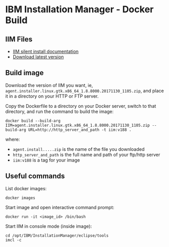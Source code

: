 # IBM Installation Manager - Docker Build

## IIM Files
* [IIM silent install documentation](https://www.ibm.com/support/knowledgecenter/SSDV2W_1.8.5/com.ibm.silentinstall12.doc/topics/t_silent_installIM_IMinst.html)
* [Download latest version](http://www-01.ibm.com/support/docview.wss?uid=swg27036456)

## Build image
Download the version of IIM you want, ie, ```agent.installer.linux.gtk.x86_64_1.8.8000.20171130_1105.zip```, and place
it in a directory on your HTTP or FTP server.

Copy the Dockerfile to a directory on your Docker server, switch to that
directory, and run the command to build the image:
```
docker build --build-arg IIM=agent.installer.linux.gtk.x86_64_1.8.8000.20171130_1105.zip --build-arg URL=http://http_server_and_path -t iim:v188 .
```
where:

* ```agent.install.....zip``` is the name of the file you downloaded
* ```http_server_and_path``` is the full name and path of your ftp/http server
* ```iim:v188``` is a tag for your image

## Useful commands
List docker images:

    docker images

Start image and open interactive command prompt:

    docker run -it <image_id> /bin/bash

Start IIM in console mode (inside image):

    cd /opt/IBM/InstallationManager/eclipse/tools
    imcl -c

